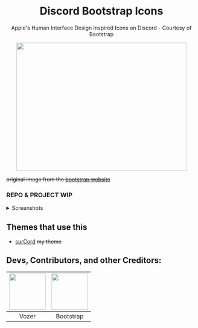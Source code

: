 <h1 align="center">Discord Bootstrap Icons</h1>
<p align="center">Apple's Human Interface Design Inspired Icons on Discord - Courtesy of Bootstrap</p>

<p align="center">
  <img width="450" height="340" src="https://user-images.githubusercontent.com/76500838/174455328-0f08c630-a992-4a68-b9bf-061e56be4386.png">
</p>

~~original image from the [bootstrap website](https://icons.getbootstrap.com/)~~


### REPO & PROJECT WIP

<details>
<summary>Screenshots</summary>
  
![image](https://user-images.githubusercontent.com/76500838/174454814-13f50b2e-3243-4a9e-b86d-f50365b1dba0.png)

![image](https://user-images.githubusercontent.com/76500838/174454834-659818e2-d799-4ab5-83df-00d56ef939c1.png)

![image](https://user-images.githubusercontent.com/76500838/174454863-6b62363e-b77c-44da-ac5e-eaf53eae6762.png)

![image](https://user-images.githubusercontent.com/76500838/174454873-b4324012-a791-4650-aa13-d45194c4ef93.png)

![image](https://user-images.githubusercontent.com/76500838/174454898-ac4d379a-383e-47cc-be7d-0385c51ecbc8.png)
  
</details>


## Themes that use this
* [surCord](https://github.com/SlippingGitty/surCord) ~~my theme~~

## Devs, Contributors, and other Creditors:
| <a href="https://github.com/SlippingGitty" target="_blank"> <img src="https://avatars.githubusercontent.com/u/76500838?s=460&u=109f1c2012f3e452251391807262ed098f45ec94&v=4" alt="" width="96px" height="96px"> </a> | <a href="https://github.com/twbs" target="_blank"> <img src="https://avatars.githubusercontent.com/u/2918581?s=200&v=4" alt="" width="96px" height="96px"> </a> |
|:-:|:-:|
| Vozer | Bootstrap |
